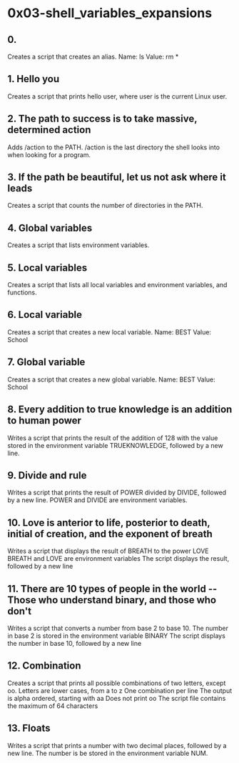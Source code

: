 # 0x03-shell_variables_expansions
## 0. <o>
Creates a script that creates an alias.
Name: ls
Value: rm *
## 1. Hello you
Creates a script that prints hello user, where user is the current Linux user.
## 2. The path to success is to take massive, determined action
Adds /action to the PATH. /action is the last directory the shell looks into when looking for a program.
## 3. If the path be beautiful, let us not ask where it leads
Creates a script that counts the number of directories in the PATH.
## 4. Global variables
Creates a script that lists environment variables.
## 5. Local variables
Creates a script that lists all local variables and environment variables, and functions.
## 6. Local variable
Creates a script that creates a new local variable.
Name: BEST
Value: School
## 7. Global variable
Creates a script that creates a new global variable.
Name: BEST
Value: School
## 8. Every addition to true knowledge is an addition to human power
Writes a script that prints the result of the addition of 128 with the value stored in the environment variable TRUEKNOWLEDGE, followed by a new line.
## 9. Divide and rule
Writes a script that prints the result of POWER divided by DIVIDE, followed by a new line.
POWER and DIVIDE are environment variables.
## 10. Love is anterior to life, posterior to death, initial of creation, and the exponent of breath
Writes a script that displays the result of BREATH to the power LOVE
BREATH and LOVE are environment variables
The script displays the result, followed by a new line
## 11. There are 10 types of people in the world -- Those who understand binary, and those who don't
Writes a script that converts a number from base 2 to base 10.
The number in base 2 is stored in the environment variable BINARY
The script displays the number in base 10, followed by a new line
## 12. Combination
Creates a script that prints all possible combinations of two letters, except oo.
Letters are lower cases, from a to z
One combination per line
The output is alpha ordered, starting with aa
Does not print oo
The script file contains the maximum of 64 characters
## 13. Floats
Writes a script that prints a number with two decimal places, followed by a new line.
The number is be stored in the environment variable NUM.

